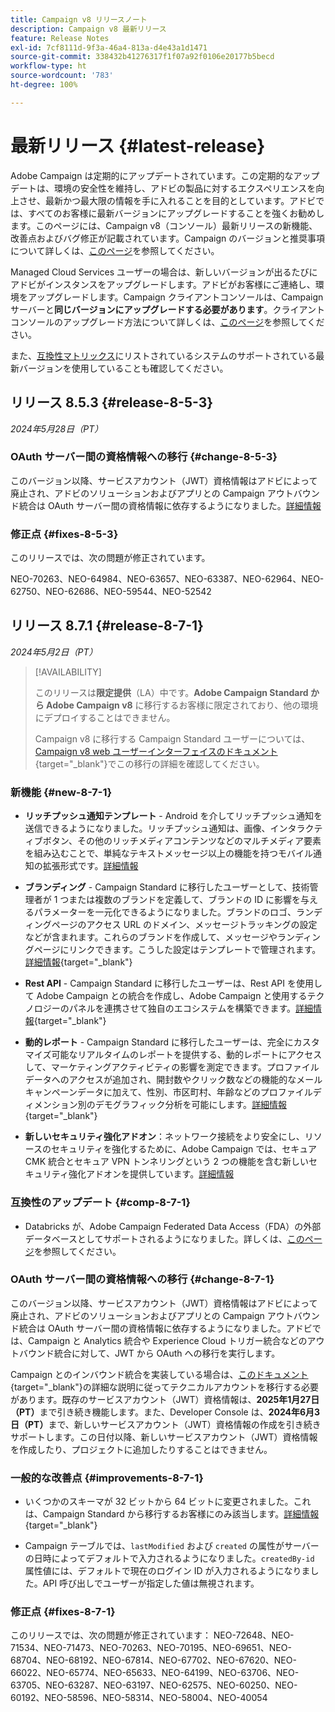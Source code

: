 ```yaml
---
title: Campaign v8 リリースノート
description: Campaign v8 最新リリース
feature: Release Notes
exl-id: 7cf8111d-9f3a-46a4-813a-d4e43a1d1471
source-git-commit: 338432b41276317f1f07a92f0106e20177b5becd
workflow-type: ht
source-wordcount: '783'
ht-degree: 100%

---
```


# 最新リリース {#latest-release}

Adobe Campaign は定期的にアップデートされています。この定期的なアップデートは、環境の安全性を維持し、アドビの製品に対するエクスペリエンスを向上させ、最新かつ最大限の情報を手に入れることを目的としています。アドビでは、すべてのお客様に最新バージョンにアップグレードすることを強くお勧めします。このページには、Campaign v8（コンソール）最新リリースの新機能、改善点およびバグ修正が記載されています。Campaign のバージョンと推奨事項について詳しくは、[このページ](upgrades.md)を参照してください。

Managed Cloud Services ユーザーの場合は、新しいバージョンが出るたびにアドビがインスタンスをアップグレードします。アドビがお客様にご連絡し、環境をアップグレードします。Campaign クライアントコンソールは、Campaign サーバーと&#x200B;**同じバージョンにアップグレードする必要があります**。クライアントコンソールのアップグレード方法について詳しくは、[このページ](../start/connect.md#upgrade-ac-console)を参照してください。

また、[互換性マトリックス](compatibility-matrix.md)にリストされているシステムのサポートされている最新バージョンを使用していることも確認してください。

## リリース 8.5.3 {#release-8-5-3}

_2024年5月28日（PT）_

### OAuth サーバー間の資格情報への移行 {#change-8-5-3}

このバージョン以降、サービスアカウント（JWT）資格情報はアドビによって廃止され、アドビのソリューションおよびアプリとの Campaign アウトバウンド統合は OAuth サーバー間の資格情報に依存するようになりました。[詳細情報](#change-8-7-1)

### 修正点 {#fixes-8-5-3}

このリリースでは、次の問題が修正されています。

NEO-70263、NEO-64984、NEO-63657、NEO-63387、NEO-62964、NEO-62750、NEO-62686、NEO-59544、NEO-52542

## リリース 8.7.1 {#release-8-7-1}

_2024年5月2日（PT）_

>[!AVAILABILITY]
>
>このリリースは&#x200B;**限定提供**（LA）中です。**Adobe Campaign Standard から Adobe Campaign v8** に移行するお客様に限定されており、他の環境にデプロイすることはできません。
>
>Campaign v8 に移行する Campaign Standard ユーザーについては、[Campaign v8 web ユーザーインターフェイスのドキュメント](https://experienceleague.adobe.com/ja/docs/campaign-web/v8/release-notes/acs-migration){target="_blank"}でこの移行の詳細を確認してください。

### 新機能 {#new-8-7-1}

* **リッチプッシュ通知テンプレート** - Android を介してリッチプッシュ通知を送信できるようになりました。リッチプッシュ通知は、画像、インタラクティブボタン、その他のリッチメディアコンテンツなどのマルチメディア要素を組み込むことで、単純なテキストメッセージ以上の機能を持つモバイル通知の拡張形式です。[詳細情報](../send/rich-push.md)

* **ブランディング** - Campaign Standard に移行したユーザーとして、技術管理者が 1 つまたは複数のブランドを定義して、ブランドの ID に影響を与えるパラメーターを一元化できるようになりました。ブランドのロゴ、ランディングページのアクセス URL のドメイン、メッセージトラッキングの設定などが含まれます。これらのブランドを作成して、メッセージやランディングページにリンクできます。こうした設定はテンプレートで管理されます。[詳細情報](https://experienceleague.adobe.com/docs/experience-cloud/campaign/branding/branding-gs.html?lang=ja){target="_blank"}

* **Rest API** - Campaign Standard に移行したユーザーは、Rest API を使用して Adobe Campaign との統合を作成し、Adobe Campaign と使用するテクノロジーのパネルを連携させて独自のエコシステムを構築できます。[詳細情報](https://experienceleague.adobe.com/docs/experience-cloud/campaign/apis/get-started-apis.html?lang=ja){target="_blank"}

* **動的レポート** - Campaign Standard に移行したユーザーは、完全にカスタマイズ可能なリアルタイムのレポートを提供する、動的レポートにアクセスして、マーケティングアクティビティの影響を測定できます。プロファイルデータへのアクセスが追加され、開封数やクリック数などの機能的なメールキャンペーンデータに加えて、性別、市区町村、年齢などのプロファイルディメンション別のデモグラフィック分析を可能にします。[詳細情報](https://experienceleague.adobe.com/docs/experience-cloud/campaign/reporting/get-started-reporting.html?lang=ja){target="_blank"}

* **新しいセキュリティ強化アドオン**：ネットワーク接続をより安全にし、リソースのセキュリティを強化するために、Adobe Campaign では、セキュア CMK 統合とセキュア VPN トンネリングという 2 つの機能を含む新しいセキュリティ強化アドオンを提供しています。[詳細情報](../config/enhanced-security.md)


### 互換性のアップデート {#comp-8-7-1}

* Databricks が、Adobe Campaign Federated Data Access（FDA）の外部データベースとしてサポートされるようになりました。詳しくは、[このページ](compatibility-matrix.md#FederatedDataAccessFDA)を参照してください。

### OAuth サーバー間の資格情報への移行 {#change-8-7-1}

このバージョン以降、サービスアカウント（JWT）資格情報はアドビによって廃止され、アドビのソリューションおよびアプリとの Campaign アウトバウンド統合は OAuth サーバー間の資格情報に依存するようになりました。アドビでは、Campaign と Analytics 統合や Experience Cloud トリガー統合などのアウトバウンド統合に対して、JWT から OAuth への移行を実行します。

Campaign とのインバウンド統合を実装している場合は、[このドキュメント](https://developer.adobe.com/developer-console/docs/guides/authentication/ServerToServerAuthentication/migration/){target="_blank"}の詳細な説明に従ってテクニカルアカウントを移行する必要があります。既存のサービスアカウント（JWT）資格情報は、**2025年1月27日（PT）**&#x200B;まで引き続き機能します。また、Developer Console は、**2024年6月3日（PT）**&#x200B;まで、新しいサービスアカウント（JWT）資格情報の作成を引き続きサポートします。この日付以降、新しいサービスアカウント（JWT）資格情報を作成したり、プロジェクトに追加したりすることはできません。


### 一般的な改善点 {#improvements-8-7-1}

* いくつかのスキーマが 32 ビットから 64 ビットに変更されました。これは、Campaign Standard から移行するお客様にのみ該当します。[詳細情報](https://experienceleague.adobe.com/docs/experience-cloud/campaign/technotes/64-bit-tables.html?lang=ja){target="_blank"}

* Campaign テーブルでは、`lastModified` および `created` の属性がサーバーの日時によってデフォルトで入力されるようになりました。`createdBy-id` 属性値には、デフォルトで現在のログイン ID が入力されるようになりました。API 呼び出しでユーザーが指定した値は無視されます。<!--This configuration can be changed in the Campaign server configuration file. As a Managed Cloud Services customer, you must reach out to Adobe to change this default configuration.-->

### 修正点 {#fixes-8-7-1}

このリリースでは、次の問題が修正されています：
NEO-72648、NEO-71534、NEO-71473、NEO-70263、NEO-70195、NEO-69651、NEO-68704、NEO-68192、NEO-67814、NEO-67702、NEO-67620、NEO-66022、NEO-65774、NEO-65633、NEO-64199、NEO-63706、NEO-63705、NEO-63287、NEO-63197、NEO-62575、NEO-60250、NEO-60192、NEO-58596、NEO-58314、NEO-58004、NEO-40054
